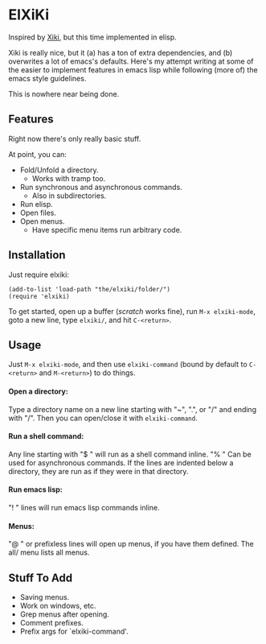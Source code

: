ElXiKi
======

Inspired by [Xiki](http://xiki.org), but this time implemented in elisp.

Xiki is really nice, but it (a) has a ton of extra dependencies, and
(b) overwrites a lot of emacs's defaults. Here's my attempt writing at
some of the easier to implement features in emacs lisp while following
(more of) the emacs style guidelines.

This is nowhere near being done.

Features
--------

Right now there's only really basic stuff.

At point, you can:

* Fold/Unfold a directory.
  * Works with tramp too.
* Run synchronous and asynchronous commands.
  * Also in subdirectories.
* Run elisp.
* Open files.
* Open menus.
  * Have specific menu items run arbitrary code.

Installation
------------

Just require elxiki:

    (add-to-list 'load-path "the/elxiki/folder/")
    (require 'elxiki)

To get started, open up a buffer (*scratch* works fine), run 
`M-x elxiki-mode`, goto a new line, type `elxiki/`, and hit
`C-<return>`.

Usage
-----

Just `M-x elxiki-mode`, and then use `elxiki-command` (bound by
default to `C-<return>` and `M-<return>`) to do things.

#### Open a directory:

Type a directory name on a new line starting with "~", ".", or "/" and
ending with "/". Then you can open/close it with `elxiki-command`.

#### Run a shell command:

Any line starting with "$ " will run as a shell command inline. "% "
Can be used for asynchronous commands. If the lines are indented below
a directory, they are run as if they were in that directory.

#### Run emacs lisp:
"! " lines will run emacs lisp commands inline.

#### Menus:

"@ " or prefixless lines will open up menus, if you have them
defined. The all/ menu lists all menus.

Stuff To Add
------------

* Saving menus.
* Work on windows, etc.
* Grep menus after opening.
* Comment prefixes.
* Prefix args for `elxiki-command'.
